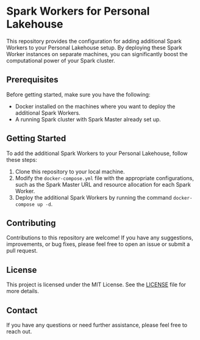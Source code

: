 # Spark Workers for Personal Lakehouse

This repository provides the configuration for adding additional Spark Workers to your Personal Lakehouse setup. By deploying these Spark Worker instances on separate machines, you can significantly boost the computational power of your Spark cluster.

## Prerequisites
Before getting started, make sure you have the following:

- Docker installed on the machines where you want to deploy the additional Spark Workers.
- A running Spark cluster with Spark Master already set up.

## Getting Started
To add the additional Spark Workers to your Personal Lakehouse, follow these steps:

1. Clone this repository to your local machine.
2. Modify the `docker-compose.yml` file with the appropriate configurations, such as the Spark Master URL and resource allocation for each Spark Worker.
3. Deploy the additional Spark Workers by running the command `docker-compose up -d`.

## Contributing
Contributions to this repository are welcome! If you have any suggestions, improvements, or bug fixes, please feel free to open an issue or submit a pull request.

## License
This project is licensed under the MIT License. See the [LICENSE](LICENSE) file for more details.

## Contact
If you have any questions or need further assistance, please feel free to reach out.
